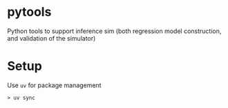 # pytools
Python tools to support inference sim (both regression model construction, and validation of the simulator)

# Setup
Use `uv` for package management
```shell
> uv sync
```
